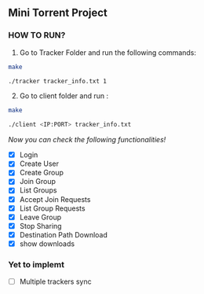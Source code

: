 ## Mini Torrent Project

### HOW TO RUN?
1. Go to Tracker Folder and run the following commands: 

```sh
make

./tracker tracker_info.txt 1
```

2. Go to client folder and run :

```sh
make 

./client <IP:PORT> tracker_info.txt
```

*Now you can check the following functionalities!*

- [x] Login 
- [x] Create User
- [x] Create Group
- [x] Join Group
- [x] List Groups
- [x] Accept Join Requests
- [x] List Group Requests
- [x] Leave Group
- [x] Stop Sharing
- [x] Destination Path Download
- [x] show downloads

### Yet to implemt

- [ ] Multiple trackers sync